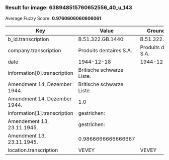 ### Result for image: 638948515760652556_40_u_143
Average Fuzzy Score: **0.9760606060606061**
<small>

| Key | Value | Ground Truth | Score |
| --- | --- | --- | --- |
| b_id.transcription | B.51.322.GB.1440 | B.51.322.GB.1440. | 0.9696969696969697 |
| company.transcription | Produits dentaires S.A. | Produits dentaires S.A. | 1.0 |
| date | 1944-12-18 | 1944-12-16 | 0.9 |
| information[0].transcription | Britische schwarze Liste.
Amendment 14, Dezember 1944. | Britische schwarze Liste.
Amendment 14, Dezember 1944. | 1.0 |
| information[1].transcription | gestrichen:
Amendement 13, 23.11.1945. | gestrichen:
Amendment 13, 23.11.1945. | 0.9866666666666667 |
| location.transcription | VEVEY | VEVEY | 1.0 |

</small>
